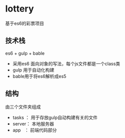 # lottery
基于es6的彩票项目
## 技术栈
es6 + gulp + bable
- 采用es6 面向对象的写法，每个js文件都是一个class类
- gulp 用于自动化构建
- bable用于将es6解析成es5
## 结构
由三个文件夹组成
- tasks ： 用于存放gulp自动构建有关的文件
- server： 本地服务器
- app   ： 前端代码部分
